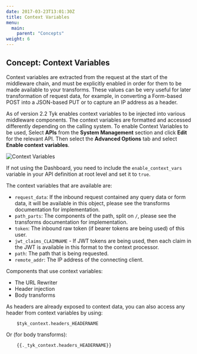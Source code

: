 ```yaml
---
date: 2017-03-23T13:01:30Z
title: Context Variables
menu:
  main:
    parent: "Concepts"
weight: 6 
---
```


## Concept: Context Variables

Context variables are extracted from the request at the start of the middleware chain, and must be explicitly enabled in order for them to be made available to your transforms. These values can be very useful for later transformation of request data, for example, in converting a Form-based POST into a JSON-based PUT or to capture an IP address as a header.

As of version 2.2 Tyk enables context variables to be injected into various middleware components. The context variables are formatted and accessed differently depending on the calling system. To enable Context Variables to be used, Select **APIs** from the **System Management** section and click **Edit** for the relevant API. Then select the **Advanced Options** tab and select **Enable context variables**.

![Context Variables][1]

If not using the Dashboard, you need to include the `enable_context_vars` variable in your API definition at root level and set it to `true`.

The context variables that are available are:

*   `request_data`: If the inbound request contained any query data or form data, it will be available in this object, please see the transforms documentation for implementation.
*   `path_parts`: The components of the path, split on `/`, please see the transforms documentation for implementation.
*   `token`: The inbound raw token (if bearer tokens are being used) of this user.
*   `jwt_claims_CLAIMNAME` - If JWT tokens are being used, then each claim in the JWT is available in this format to the context processor.
*   `path`: The path that is being requested.
*   `remote_addr`: The IP address of the connecting client.

Components that use context variables:

*   The URL Rewriter
*   Header injection
*   Body transforms

As headers are already exposed to context data, you can also access any header from context variables by using:

```{.copyWrapper}
    $tyk_context.headers_HEADERNAME
```

Or (for body transforms):

```{.copyWrapper}
    {{._tyk_context.headers_HEADERNAME}}
```



[1]: /docs/img/dashboard/system-management/context_variables_2.5.png
